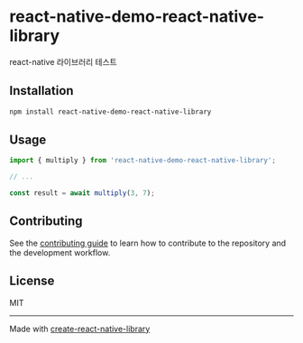 # react-native-demo-react-native-library

react-native 라이브러리 테스트

## Installation


```sh
npm install react-native-demo-react-native-library
```


## Usage


```js
import { multiply } from 'react-native-demo-react-native-library';

// ...

const result = await multiply(3, 7);
```


## Contributing

See the [contributing guide](CONTRIBUTING.md) to learn how to contribute to the repository and the development workflow.

## License

MIT

---

Made with [create-react-native-library](https://github.com/callstack/react-native-builder-bob)
